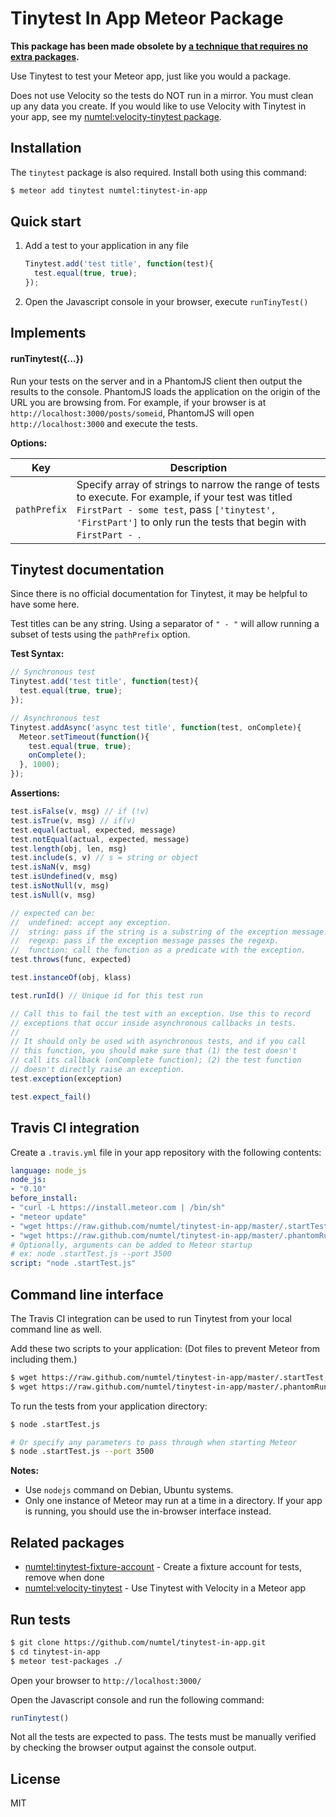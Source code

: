 # Tinytest In App Meteor Package

**This package has been made obsolete by [a technique that requires no extra packages](https://github.com/numtel/meteor-leaderboard-tinytest).**

Use Tinytest to test your Meteor app, just like you would a package.

Does not use Velocity so the tests do NOT run in a mirror. You must clean up
any data you create. If you would like to use Velocity with Tinytest in your
app, see my [numtel:velocity-tinytest package](https://github.com/numtel/velocity-tinytest).

## Installation
The `tinytest` package is also required. Install both using this command:

```bash
$ meteor add tinytest numtel:tinytest-in-app
```

## Quick start

1. Add a test to your application in any file
    ```javascript
    Tinytest.add('test title', function(test){
      test.equal(true, true);
    });
    ```

2. Open the Javascript console in your browser, execute `runTinyTest()`

## Implements

#### runTinytest({...})

Run your tests on the server and in a PhantomJS client then output the results
to the console. PhantomJS loads the application on the origin of the URL you are
browsing from. For example, if your browser is at `http://localhost:3000/posts/someid`,
PhantomJS will open `http://localhost:3000` and execute the tests.

**Options:**

Key    | Description
-------|----------------------------------------------------------------------
`pathPrefix` | Specify array of strings to narrow the range of tests to execute. For example, if your test was titled `FirstPart - some test`, pass `['tinytest', 'FirstPart']` to only run the tests that begin with `FirstPart - `.

## Tinytest documentation

Since there is no official documentation for Tinytest, it may be helpful to have
some here.

Test titles can be any string. Using a separator of `" - "` will allow running
a subset of tests using the `pathPrefix` option.

**Test Syntax:**
```javascript
// Synchronous test
Tinytest.add('test title', function(test){
  test.equal(true, true);
});

// Asynchronous test
Tinytest.addAsync('async test title', function(test, onComplete){
  Meteor.setTimeout(function(){
    test.equal(true, true);
    onComplete();
  }, 1000);
});
```

**Assertions:**
```javascript
test.isFalse(v, msg) // if (!v)
test.isTrue(v, msg) // if(v)
test.equal(actual, expected, message)
test.notEqual(actual, expected, message)
test.length(obj, len, msg)
test.include(s, v) // s = string or object
test.isNaN(v, msg)
test.isUndefined(v, msg)
test.isNotNull(v, msg)
test.isNull(v, msg)

// expected can be:
//  undefined: accept any exception.
//  string: pass if the string is a substring of the exception message.
//  regexp: pass if the exception message passes the regexp.
//  function: call the function as a predicate with the exception.
test.throws(func, expected)

test.instanceOf(obj, klass)

test.runId() // Unique id for this test run

// Call this to fail the test with an exception. Use this to record
// exceptions that occur inside asynchronous callbacks in tests.
//
// It should only be used with asynchronous tests, and if you call
// this function, you should make sure that (1) the test doesn't
// call its callback (onComplete function); (2) the test function
// doesn't directly raise an exception.
test.exception(exception)

test.expect_fail()
```

## Travis CI integration

Create a `.travis.yml` file in your app repository with the following contents:

```yml
language: node_js
node_js:
- "0.10"
before_install:
- "curl -L https://install.meteor.com | /bin/sh"
- "meteor update"
- "wget https://raw.github.com/numtel/tinytest-in-app/master/.startTest.js"
- "wget https://raw.github.com/numtel/tinytest-in-app/master/.phantomRunner.js"
# Optionally, arguments can be added to Meteor startup
# ex: node .startTest.js --port 3500
script: "node .startTest.js"
```

## Command line interface
The Travis CI integration can be used to run Tinytest from your local command
line as well.

Add these two scripts to your application: (Dot files to prevent Meteor from
including them.)

```bash
$ wget https://raw.github.com/numtel/tinytest-in-app/master/.startTest.js
$ wget https://raw.github.com/numtel/tinytest-in-app/master/.phantomRunner.js
```

To run the tests from your application directory:

```bash
$ node .startTest.js

# Or specify any parameters to pass through when starting Meteor
$ node .startTest.js --port 3500
```

**Notes:**
* Use `nodejs` command on Debian, Ubuntu systems.
* Only one instance of Meteor may run at a time in a directory. If your app
  is running, you should use the in-browser interface instead.

## Related packages
* [numtel:tinytest-fixture-account](http://github.com/numtel/tinytest-fixture-account) - Create a fixture account for tests, remove when done
* [numtel:velocity-tinytest](https://github.com/numtel/velocity-tinytest) - Use Tinytest with Velocity in a Meteor app

## Run tests

```bash
$ git clone https://github.com/numtel/tinytest-in-app.git
$ cd tinytest-in-app
$ meteor test-packages ./
```

Open your browser to `http://localhost:3000/`

Open the Javascript console and run the following command:

```javascript
runTinytest()
```

Not all the tests are expected to pass. The tests must be manually verified by
checking the browser output against the console output.


## License

MIT
